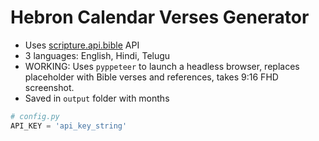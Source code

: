 # Hebron Calendar Verses Generator

- Uses [scripture.api.bible](https://scripture.api.bible) API
- 3 languages: English, Hindi, Telugu
- WORKING: Uses `pyppeteer` to launch a headless browser, replaces placeholder with Bible verses and references, takes 9:16 FHD screenshot.
- Saved in `output` folder with months

```python
# config.py
API_KEY = 'api_key_string'
```
